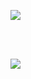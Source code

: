 [![](https://github-readme-stats.vercel.app/api/top-langs/?username=faeztgh&theme=midnight-purple&show_icons=true&show_owner=true&api_domain=https://wakatime.com/pin/@f4ez/&range=last_year)](https://github.com/faeztgh/)

<br/>
<br/>

[![](https://wakatime.com/share/@f4ez/e21807b2-f7a9-45bc-8ac7-ef2f0483dca9.svg)](https://github.com/faeztgh/)
